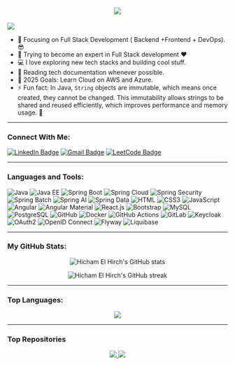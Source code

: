 <h1 align="center">
  <a href="https://git.io/typing-svg">
    <img src="https://readme-typing-svg.herokuapp.com/?lines=Hello,+There!+👋;This+is+Hicham+El+Hirch....;Nice+to+meet+you!&center=true&size=25">
  </a>
</h1>

![](https://komarev.com/ghpvc/?username=hichamelhirch&color=brightgreen)

- 🔭 Focusing on Full Stack Development ( Backend +Frontend + DevOps).😎
- 🌱 Trying to become an expert in Full Stack development ❤
- 💻 I love exploring new tech stacks and building cool stuff.
- 📰 Reading tech documentation whenever possible.
- 🥅 2025 Goals: Learn Cloud on AWS and Azure.
- ⚡ Fun fact: In Java, `String` objects are immutable, which means once created, they cannot be changed. This immutability allows strings to be shared and reused efficiently, which improves performance and memory usage. 🚀

---

### Connect With Me:

[![LinkedIn Badge](https://img.shields.io/badge/LinkedIn-0077B5?style=for-the-badge&logo=linkedin&logoColor=white)](http://www.linkedin.com/in/hicham-el-hirch)
[![Gmail Badge](https://img.shields.io/badge/Gmail-D14836?style=for-the-badge&logo=gmail&logoColor=white)](mailto:hichamelhirchgmi@gmail.com)
[![LeetCode Badge](https://img.shields.io/badge/LeetCode-F9D9D9?style=for-the-badge&logo=LeetCode&logoColor=black)](https://leetcode.com/u/hichamelhirch/)

---

### Languages and Tools:

![Java](https://img.shields.io/badge/Java-007396?style=flat-square&logo=java&logoColor=white)
![Java EE](https://img.shields.io/badge/Java%20EE-007396?style=flat-square&logo=java&logoColor=white)
![Spring Boot](https://img.shields.io/badge/Spring%20Boot-6DB33F?style=flat-square&logo=springboot&logoColor=white)
![Spring Cloud](https://img.shields.io/badge/Spring%20Cloud-6DB33F?style=flat-square&logo=spring&logoColor=white)
![Spring Security](https://img.shields.io/badge/Spring%20Security-6DB33F?style=flat-square&logo=spring&logoColor=white)
![Spring Batch](https://img.shields.io/badge/Spring%20Batch-6DB33F?style=flat-square&logo=spring&logoColor=white)
![Spring AI](https://img.shields.io/badge/Spring%20AI-6DB33F?style=flat-square&logo=spring&logoColor=white)
![Spring Data](https://img.shields.io/badge/Spring%20Data-6DB33F?style=flat-square&logo=spring&logoColor=white)
![HTML](https://img.shields.io/badge/HTML5-E34F26?style=flat-square&logo=html5&logoColor=white)
![CSS3](https://img.shields.io/badge/CSS3-1572B6?style=flat-square&logo=css3&logoColor=white)
![JavaScript](https://img.shields.io/badge/JavaScript-F7DF1E?style=flat-square&logo=javascript&logoColor=black)
![Angular](https://img.shields.io/badge/Angular-DD003F?style=flat-square&logo=angular&logoColor=white)
![Angular Material](https://img.shields.io/badge/Angular%20Material-0081CB?style=flat-square&logo=angular&logoColor=white)
![React.js](https://img.shields.io/badge/React.js-0081CB?style=flat-square&logo=react&logoColor=61DAFB)
![Bootstrap](https://img.shields.io/badge/Bootstrap-563D7C?style=flat-square&logo=bootstrap&logoColor=white)
![MySQL](https://img.shields.io/badge/MySQL-005C84?style=flat-square&logo=mysql&logoColor=white)
![PostgreSQL](https://img.shields.io/badge/PostgreSQL-31658D?style=flat-square&logo=postgresql&logoColor=white)
![GitHub](https://img.shields.io/badge/GitHub-181717?style=flat-square&logo=github&logoColor=white)
![Docker](https://img.shields.io/badge/Docker-0CC1F3?style=flat-square&logo=docker&logoColor=white)
![GitHub Actions](https://img.shields.io/badge/GitHub%20Actions-2088FF?style=flat-square&logo=github-actions&logoColor=white)
![GitLab](https://img.shields.io/badge/GitLab-FC6D26?style=flat-square&logo=gitlab&logoColor=white)
![Keycloak](https://img.shields.io/badge/Keycloak-000000?style=flat-square&logo=keycloak&logoColor=white)
![OAuth2](https://img.shields.io/badge/OAuth2-4A154B?style=flat-square&logo=oauth&logoColor=white)
![OpenID Connect](https://img.shields.io/badge/OpenID%20Connect-0071BC?style=flat-square&logo=openid&logoColor=white)
![Flyway](https://img.shields.io/badge/Flyway-2D4A1F?style=flat-square&logo=flyway&logoColor=white)
![Liquibase](https://img.shields.io/badge/Liquibase-1F6C7D?style=flat-square&logo=liquibase&logoColor=white)




---
### My GitHub Stats:

<p align="center">
  <img src="https://github-readme-stats.vercel.app/api?username=hichamelhirch&show_icons=true&include_all_commits=true&count_private=true&theme=algolia&hide_border=true" alt="Hicham El Hirch's GitHub stats" />
</p>
<p align="center">
  <img src="https://github-readme-streak-stats.herokuapp.com/?user=hichamelhirch&theme=algolia" alt="Hicham El Hirch's GitHub streak" />
</p>

---

### Top Languages:

<p align="center">
  <img src="https://github-readme-stats.vercel.app/api/top-langs/?username=hichamelhirch&layout=compact&theme=algolia&hide_border=true&langs_count=10" />
</p>

---

### Top Repositories

<p align="center">
  <a href="https://github.com/hichamelhirch/developer-portfolio">
    <img src="https://github-readme-stats.vercel.app/api/pin/?username=hichamelhirch&repo=developer-portfolio&theme=algolia" />
  </a>
  <a href="https://github.com/hichamelhirch/express-postgres-blog">
    <img src="https://github-readme-stats.vercel.app/api/pin/?username=hichamelhirch&repo=express-postgres-blog&theme=algolia" />
  </a>
</p>

